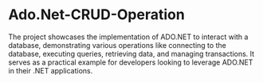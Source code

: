 # Ado.Net-CRUD-Operation
The project showcases the implementation of ADO.NET to interact with a database, demonstrating various operations like connecting to the database, executing queries, retrieving data, and managing transactions. It serves as a practical example for developers looking to leverage ADO.NET in their .NET applications.
